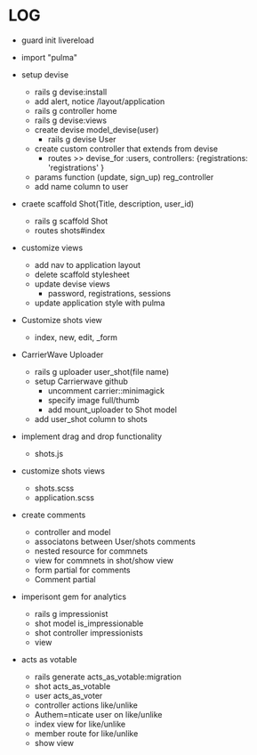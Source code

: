

# LOG
* guard init livereload   
* import "pulma"
* setup devise   
    * rails g devise:install 
    * add alert, notice /layout/application 
    * rails g controller home 
    * rails g devise:views
    * create devise model_devise(user) 
        * rails g devise User   
    * create custom controller that extends from devise  
        * routes >> devise_for :users, controllers: {registrations: 'registrations' }  
    * params function (update, sign_up) reg_controller 
    * add name column to user

* craete scaffold Shot(Title, description, user_id)   
    * rails g scaffold Shot 
    * routes shots#index 

* customize views
    * add nav to application layout  
    * delete scaffold stylesheet  
    * update devise views 
        * password, registrations, sessions 
    * update application style with pulma 

* Customize shots view 
    * index, new, edit, _form

* CarrierWave Uploader 
    * rails g uploader user_shot(file name) 
    * setup Carrierwave github  
        * uncomment carrier::minimagick 
        * specify image full/thumb  
        * add mount_uploader to Shot model
    * add user_shot column to shots 

* implement drag and drop functionality 
    * shots.js 

* customize shots views
    * shots.scss 
    * application.scss 

* create comments  
    * controller and model 
    * associatons between User/shots comments  
    * nested resource for commnets 
    * view for commnets in shot/show view 
    * form partial for comments 
    * Comment partial 
* imperisont gem for analytics  
    * rails g impressionist
    * shot model is_impressionable 
    * shot controller impressionists 
    * view 
* acts as votable 
    * rails generate acts_as_votable:migration 
    * shot acts_as_votable 
    * user acts_as_voter 
    * controller actions like/unlike 
    * Authem=nticate user on like/unlike 
    * index view for like/unlike  
    * member route for like/unlike 
    * show view  
